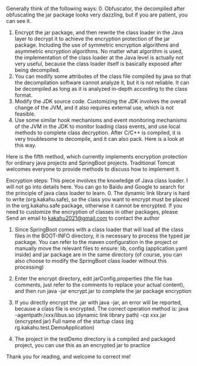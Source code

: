 Generally think of the following ways:
0. Obfuscator, the decompiled after obfuscating the jar package looks very dazzling, but if you are patient, you can see it.
1. Encrypt the jar package, and then rewrite the class loader in the Java layer to decrypt it to achieve the encryption protection of the jar package. Including the use of symmetric encryption algorithms and asymmetric encryption algorithms. No matter what algorithm is used, the implementation of the class loader at the Java level is actually not very useful, because the class loader itself is basically exposed after being decompiled.
2. You can modify some attributes of the class file compiled by java so that the decompilation software cannot analyze it, but it is not reliable. It can be decompiled as long as it is analyzed in-depth according to the class format.
3. Modify the JDK source code. Customizing the JDK involves the overall change of the JVM, and it also requires external use, which is not feasible.
4. Use some similar hook mechanisms and event monitoring mechanisms of the JVM in the JDK to monitor loading class events, and use local methods to complete class decryption. After C/C++ is compiled, it is very troublesome to decompile, and it can also pack. Here is a look at this way.

Here is the fifth method, which currently implements encryption protection for ordinary java projects and SpringBoot projects. Traditional Tomcat welcomes everyone to provide methods to discuss how to implement it.

Encryption steps:
This piece involves the knowledge of Java class loader. I will not go into details here. You can go to Baidu and Google to search for the principle of java class loader to learn.
0. The dynamic link library is hard to write (org.kakahu.safe), so the class you want to encrypt must be placed in the org.kakahu.safe package, otherwise it cannot be encrypted. If you need to customize the encryption of classes in other packages, please Send an email to kakahu2021@gmail.com to contact the author

1. Since SpringBoot comes with a class loader that will load all the class files in the BOOT-INFO directory, it is necessary to process the typed jar package. You can refer to the maven configuration in the project or manually move the relevant files to ensure:
lib, config (application.yaml inside) and jar package are in the same directory (of course, you can also choose to modify the SpringBoot class loader without this processing)

2. Enter the encrypt directory, edit jarConfig.properties (the file has comments, just refer to the comments to replace your actual content), and then run java -jar encrypt.jar to complete the jar package encryption

3. If you directly encrypt the .jar with java -jar, an error will be reported, because a class file is encrypted. The correct operation method is:
java -agentpath:/xxx/libus.so (dynamic link library path) -cp xxx.jar (encrypted jar) Full name of the startup class (eg rg.kakahu.test.DemoApplication)

4. The project in the testDemo directory is a compiled and packaged project, you can use this as an encrypted jar to practice


Thank you for reading, and welcome to correct me!